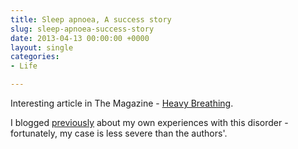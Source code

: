 ```yaml
---
title: Sleep apnoea, A success story
slug: sleep-apnoea-success-story
date: 2013-04-13 00:00:00 +0000
layout: single
categories: 
- Life

---
```

Interesting article in The Magazine - [Heavy Breathing](http://the-magazine.org/11/heavy-breathing).

I blogged [previously](http://blog.williampickup.org/sleep-apnoea-and-sonomed) about my own experiences with this disorder - fortunately, my case is less severe than the authors'.

